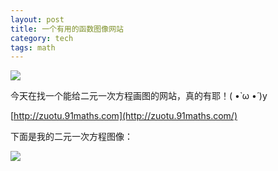 ```yaml
---
layout: post
title: 一个有用的函数图像网站
category: tech
tags: math
---
```

![](https://cdn.kelu.org/blog/tags/math.jpg)

今天在找一个能给二元一次方程画图的网站，真的有耶！( •̀ ω •́ )y

[http://zuotu.91maths.com](http://zuotu.91maths.com/)

下面是我的二元一次方程图像：

![](https://cdn.kelu.org/blog/2019/10/math.jpg)